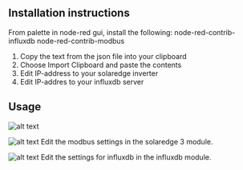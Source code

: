 ## Installation instructions
From palette in node-red gui, install the following:
node-red-contrib-influxdb
node-red-contrib-modbus

1. Copy the text from the json file into your clipboard
2. Choose Import Clipboard and paste the contents
3. Edit IP-address to your solaredge inverter
4. Edit IP-addres to your influxdb server

## Usage
![alt text](https://github.com/jonaslq/solaredge_modbus/raw/master/doc/node-red.png "Overview of node-red config")

![alt text](https://github.com/jonaslq/solaredge_modbus/raw/master/doc/modbus_settings.png "modbus settings")
Edit the modbus settings in the solaredge 3 module.

![alt text](https://github.com/jonaslq/solaredge_modbus/raw/master/doc/influxdb.png "influxdb settings")
Edit the settings for influxdb in the influxdb module.